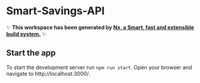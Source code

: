 # Smart-Savings-API

✨ **This workspace has been generated by [Nx, a Smart, fast and extensible build system.](https://nx.dev)** ✨


## Start the app

To start the development server run `npm run start`. Open your browser and navigate to http://localhost:3000/.
